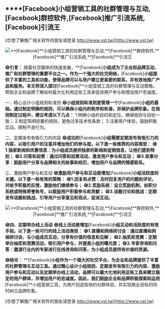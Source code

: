 ## ****[Facebook]**小组营销工具的社群管理与互动,**[Facebook]**群控软件,**[Facebook]**推广引流系统,**[Facebook]**引流王**

[😍想了解推广相关软件的朋友请登录 http://www.vst.tw](http://www.vst.tw)

 <center><img src="https://vst.tw/MP4/tuiguang/png/2.png" alt="**[Facebook]**小组营销工具的社群管理与互动,**[Facebook]**群控软件,**[Facebook]**推广引流系统,**[Facebook]**引流王"></center>

**😄引言：**
随着社交媒体的快速发展，**[Facebook]**小组成为了企业和品牌互动、推广和社群管理的重要平台之一。作为一个强大的社交网络，**[Facebook]**小组提供了丰富的工具和功能，使得品牌可以与用户建立更紧密的联系，并有效地推广产品和服务。本文将深入探讨**[Facebook]**小组营销工具的社群管理与互动策略，帮助企业和品牌了解如何最大化利用这些工具来促进用户参与和增加用户忠诚度。

一、精心设计小组规则和准则
**😄小组规则和准则是管理一个**[Facebook]**小组的基础。通过制定明确的规则，可以确保小组内的秩序和和谐，并保护品牌形象。在规则制定过程中，建议考虑以下几点：**
1.明确小组的目的和定位，确保规则与目标一致；
2.制定简明扼要的规则，避免过多技术性条款；
3.注重用户体验，鼓励积极互动，限制不良行为。

二、定期发布有吸引力的内容
**😄成功的**[Facebook]**小组需要定期发布有吸引力的内容，以吸引用户的注意并增加他们的参与度。以下是一些推荐的内容类型：**
**😄1.独家新闻和优惠信息：为小组成员提供独家的新闻和促销信息，让他们感到特别；**
**😄2.问答和投票：通过问答和投票活动，激发用户参与和互动；**
**😄3.故事分享：鼓励用户分享与品牌相关的故事和经历，增加用户与品牌的情感联系。**

三、激励用户参与和互动
**😄激励用户参与和互动是增加**[Facebook]**小组活跃度的关键。以下是一些有效的策略：**
**😄1.回复和点赞：及时回复用户的问题和评论，并给予积极的反馈，激励他们继续参与；**
**😄2.奖励系统：设立奖励机制，如积分系统或特殊荣誉称号，以鼓励用户积极参与和贡献；**
**😄3.话题讨论和挑战：定期发布话题和挑战，引导用户分享意见和观点，促进互动。**

 <center><img src="https://vst.tw/MP4/tuiguang/png/3.png" alt="**[Facebook]**小组营销工具的社群管理与互动,**[Facebook]**群控软件,**[Facebook]**推广引流系统,**[Facebook]**引流王"></center>

**😄四、定期举办线上活动**
**😄线上活动是增加**[Facebook]**小组互动和活跃度的有效手段。以下是一些可行的线上活动类型：**
**😄1.直播和网络研讨会：通过直播和网络研讨会，与小组成员互动，分享有价值的信息和见解；**
**😄2.抽奖和竞赛：定期举办抽奖和竞赛活动，吸引用户参与，并提高小组的曝光度；**
**😄3.专家咨询和问答：邀请行业内的专家进行在线咨询和问答，为小组成员提供有价值的资源。**

**😄结论：**
**[Facebook]**小组作为一个强大的社交平台，为企业和品牌提供了丰富的社群管理与互动工具。通过精心设计小组规则、定期发布有吸引力的内容、激励用户参与和互动以及定期举办线上活动，品牌可以最大化地利用这些工具来建立稳定的用户群体，并增加用户的忠诚度。因此，我们鼓励企业和品牌积极探索和运用**[Facebook]**小组营销工具，为用户创造愉快的社群体验，并实现商业目标的同时树立品牌形象。

[😍想了解推广相关软件的朋友请登录 http://www.vst.tw](http://www.vst.tw)



